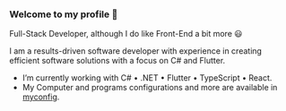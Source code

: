 ### Welcome to my profile 👋
<!--
**NatanAmorim/NatanAmorim** is a ✨ _special_ ✨ repository because its `README.md` (this file) appears on your GitHub profile.
-->
Full-Stack Developer, although I do like Front-End a bit more 😃

I am a results-driven software developer with experience in creating efficient software solutions with a focus on C# and Flutter.

- I’m currently working with C# • .NET • Flutter • TypeScript • React.
- My Computer and programs configurations and more are available in [myconfig](https://github.com/NatanAmorim/myconfig).
